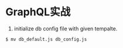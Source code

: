 GraphQL实战
===========

1. initialize db config file with given tempalte.
```
$ mv db_default.js db_config.js
```



